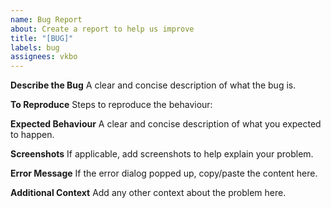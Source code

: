 ```yaml
---
name: Bug Report
about: Create a report to help us improve
title: "[BUG]"
labels: bug
assignees: vkbo
---
```


**Describe the Bug**
A clear and concise description of what the bug is.

**To Reproduce**
Steps to reproduce the behaviour:

**Expected Behaviour**
A clear and concise description of what you expected to happen.

**Screenshots**
If applicable, add screenshots to help explain your problem.

**Error Message**
If the error dialog popped up, copy/paste the content here.

**Additional Context**
Add any other context about the problem here.
